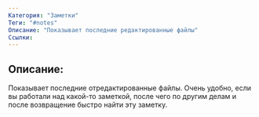 ```yaml
---
Категория: "Заметки"
Теги: "#notes"
Описание: "Показывает последние редактированные файлы"
Ссылки: 
---
```


## Описание: 

Показывает последние отредактированные файлы. Очень удобно, если вы работали над какой-то заметкой, после чего по другим делам и после возвращение быстро найти эту заметку.